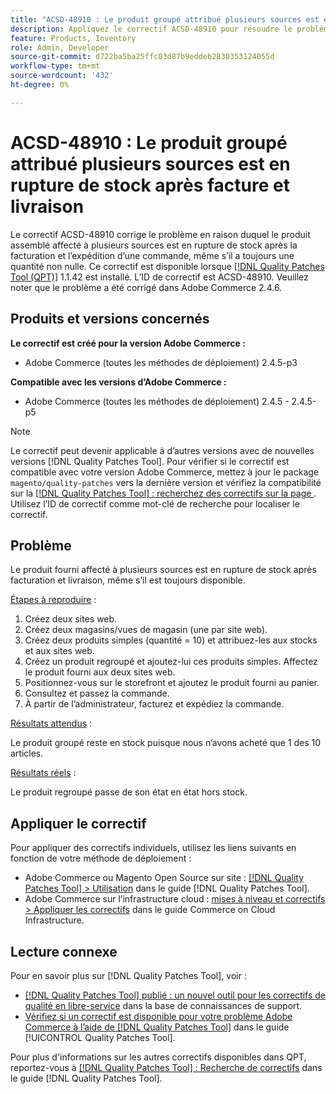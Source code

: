 ```yaml
---
title: "ACSD-48910 : Le produit groupé attribué plusieurs sources est en rupture de stock après facture et livraison"
description: Appliquez le correctif ACSD-48910 pour résoudre le problème Adobe Commerce en raison duquel le produit groupé affecté à plusieurs sources est en rupture de stock après la facturation et l’expédition d’une commande, même s’il a toujours une quantité non nulle.
feature: Products, Inventory
role: Admin, Developer
source-git-commit: d722ba5ba25ffc03d87b9eddeb2830353124055d
workflow-type: tm+mt
source-wordcount: '432'
ht-degree: 0%

---
```


# ACSD-48910 : Le produit groupé attribué plusieurs sources est en rupture de stock après facture et livraison

Le correctif ACSD-48910 corrige le problème en raison duquel le produit assemblé affecté à plusieurs sources est en rupture de stock après la facturation et l’expédition d’une commande, même s’il a toujours une quantité non nulle. Ce correctif est disponible lorsque [[!DNL Quality Patches Tool (QPT)]](https://experienceleague.adobe.com/en/docs/commerce-knowledge-base/kb/announcements/commerce-announcements/magento-quality-patches-released-new-tool-to-self-serve-quality-patches) 1.1.42 est installé. L’ID de correctif est ACSD-48910. Veuillez noter que le problème a été corrigé dans Adobe Commerce 2.4.6.

## Produits et versions concernés

**Le correctif est créé pour la version Adobe Commerce :**

* Adobe Commerce (toutes les méthodes de déploiement) 2.4.5-p3

**Compatible avec les versions d’Adobe Commerce :**

* Adobe Commerce (toutes les méthodes de déploiement) 2.4.5 - 2.4.5-p5

>[!NOTE]
>
>Le correctif peut devenir applicable à d’autres versions avec de nouvelles versions [!DNL Quality Patches Tool]. Pour vérifier si le correctif est compatible avec votre version Adobe Commerce, mettez à jour le package `magento/quality-patches` vers la dernière version et vérifiez la compatibilité sur la [[!DNL Quality Patches Tool] : recherchez des correctifs sur la page ](https://experienceleague.adobe.com/tools/commerce-quality-patches/index.html). Utilisez l’ID de correctif comme mot-clé de recherche pour localiser le correctif.

## Problème

Le produit fourni affecté à plusieurs sources est en rupture de stock après facturation et livraison, même s’il est toujours disponible.

<u>Étapes à reproduire</u> :

1. Créez deux sites web.
1. Créez deux magasins/vues de magasin (une par site web).
1. Créez deux produits simples (quantité = 10) et attribuez-les aux stocks et aux sites web.
1. Créez un produit regroupé et ajoutez-lui ces produits simples. Affectez le produit fourni aux deux sites web.
1. Positionnez-vous sur le storefront et ajoutez le produit fourni au panier.
1. Consultez et passez la commande.
1. À partir de l’administrateur, facturez et expédiez la commande.

<u>Résultats attendus</u> :

Le produit groupé reste en stock puisque nous n’avons acheté que 1 des 10 articles.

<u>Résultats réels</u> :

Le produit regroupé passe de son état en état hors stock.

## Appliquer le correctif

Pour appliquer des correctifs individuels, utilisez les liens suivants en fonction de votre méthode de déploiement :

* Adobe Commerce ou Magento Open Source sur site : [[!DNL Quality Patches Tool] > Utilisation](https://experienceleague.adobe.com/docs/commerce-operations/tools/quality-patches-tool/usage.html) dans le guide [!DNL Quality Patches Tool].
* Adobe Commerce sur l’infrastructure cloud : [mises à niveau et correctifs > Appliquer les correctifs](https://experienceleague.adobe.com/docs/commerce-cloud-service/user-guide/develop/upgrade/apply-patches.html) dans le guide Commerce on Cloud Infrastructure.

## Lecture connexe

Pour en savoir plus sur [!DNL Quality Patches Tool], voir :

* [[!DNL Quality Patches Tool] publié : un nouvel outil pour les correctifs de qualité en libre-service](https://experienceleague.adobe.com/en/docs/commerce-knowledge-base/kb/announcements/commerce-announcements/magento-quality-patches-released-new-tool-to-self-serve-quality-patches) dans la base de connaissances de support.
* [Vérifiez si un correctif est disponible pour votre problème Adobe Commerce à l’aide de  [!DNL Quality Patches Tool]](/help/tools/quality-patches-tool/patches-available-in-qpt/check-patch-for-magento-issue-with-magento-quality-patches.md) dans le guide [!UICONTROL Quality Patches Tool].


Pour plus d&#39;informations sur les autres correctifs disponibles dans QPT, reportez-vous à [[!DNL Quality Patches Tool] : Recherche de correctifs](https://experienceleague.adobe.com/tools/commerce-quality-patches/index.html) dans le guide [!DNL Quality Patches Tool].

